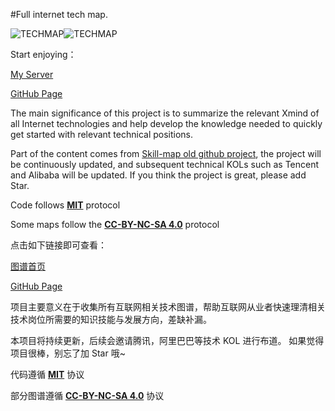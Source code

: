 #Full internet tech map.

![TECHMAP](https://img.shields.io/badge/version-1.0-brightgreen.svg)![TECHMAP](https://img.shields.io/badge/License-MIT%20%26%20CC--BY--NC--SA%204.0-blue.svg)



Start enjoying：

[ My Server](https://techmap.canmeng.net)

[GitHub Page](https://canmengfly.github.io/techmap/)



The main significance of this project is to summarize the relevant Xmind of all Internet technologies and help develop the knowledge needed to quickly get started with relevant technical positions.

Part of the content comes from [Skill-map old github project](https://github.com/TeamStuQ/skill-map), the project will be continuously updated, and subsequent technical KOLs such as Tencent and Alibaba will be updated.
If you think the project is great, please add Star.



Code follows [**MIT**](https://opensource.org/licenses/MIT) protocol

Some maps follow the [**CC-BY-NC-SA 4.0**](https://creativecommons.org/licenses/by-nc-sa/4.0/)  protocol



点击如下链接即可查看：

[ 图谱首页](https://techmap.canmeng.net)

[GitHub Page](https://canmengfly.github.io/techmap/)



项目主要意义在于收集所有互联网相关技术图谱，帮助互联网从业者快速理清相关技术岗位所需要的知识技能与发展方向，差缺补漏。

本项目将持续更新，后续会邀请腾讯，阿里巴巴等技术 KOL 进行布道。
如果觉得项目很棒，别忘了加 Star 哦~



代码遵循 [**MIT**](https://opensource.org/licenses/MIT) 协议

部分图谱遵循  [**CC-BY-NC-SA 4.0**](https://creativecommons.org/licenses/by-nc-sa/4.0/) 协议